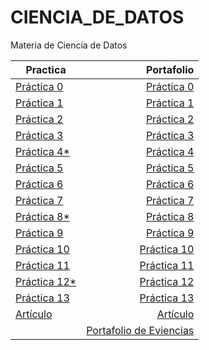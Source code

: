 # CIENCIA_DE_DATOS
Materia de Ciencia de Datos

| Practica | Portafolio |
|-----------------------------------------|-------------------------------------------------------:|
|[Práctica 0](https://nbviewer.jupyter.org/github/SamatarouKami/CIENCIA_DE_DATOS/blob/master/old/P0.ipynb)|[Práctica 0](https://nbviewer.jupyter.org/github/SamatarouKami/CIENCIA_DE_DATOS/blob/master/P00.ipynb)|
|[Práctica 1](https://nbviewer.jupyter.org/github/SamatarouKami/CIENCIA_DE_DATOS/blob/master/old/P1.ipynb)|[Práctica 1](https://nbviewer.jupyter.org/github/SamatarouKami/CIENCIA_DE_DATOS/blob/master/P01.ipynb)|
|[Práctica 2](https://nbviewer.jupyter.org/github/SamatarouKami/CIENCIA_DE_DATOS/blob/master/old/P2.ipynb)|[Práctica 2](https://nbviewer.jupyter.org/github/SamatarouKami/CIENCIA_DE_DATOS/blob/master/P02.ipynb)|
|[Práctica 3](https://nbviewer.jupyter.org/github/SamatarouKami/CIENCIA_DE_DATOS/blob/master/old/P3.ipynb)|[Práctica 3](https://nbviewer.jupyter.org/github/SamatarouKami/CIENCIA_DE_DATOS/blob/master/P03.ipynb)|
|[Práctica 4*](https://nbviewer.jupyter.org/github/SamatarouKami/CIENCIA_DE_DATOS/blob/master/old/P4.ipynb)|[Práctica 4](https://nbviewer.jupyter.org/github/SamatarouKami/CIENCIA_DE_DATOS/blob/master/P04.ipynb)|
|[Práctica 5](https://nbviewer.jupyter.org/github/SamatarouKami/CIENCIA_DE_DATOS/blob/master/old/P5.ipynb)|[Práctica 5](https://nbviewer.jupyter.org/github/SamatarouKami/CIENCIA_DE_DATOS/blob/master/P05.ipynb)|
|[Práctica 6](https://nbviewer.jupyter.org/github/SamatarouKami/CIENCIA_DE_DATOS/blob/master/old/P6.ipynb)|[Práctica 6](https://nbviewer.jupyter.org/github/SamatarouKami/CIENCIA_DE_DATOS/blob/master/P06.ipynb)|
|[Práctica 7](https://nbviewer.jupyter.org/github/SamatarouKami/CIENCIA_DE_DATOS/blob/master/old/P7.ipynb)|[Práctica 7](https://nbviewer.jupyter.org/github/SamatarouKami/CIENCIA_DE_DATOS/blob/master/P07.ipynb)|
|[Práctica 8*](https://nbviewer.jupyter.org/github/SamatarouKami/CIENCIA_DE_DATOS/blob/master/old/P8.ipynb)|[Práctica 8](https://nbviewer.jupyter.org/github/SamatarouKami/CIENCIA_DE_DATOS/blob/master/P08.ipynb)|
|[Práctica 9](https://nbviewer.jupyter.org/github/SamatarouKami/CIENCIA_DE_DATOS/blob/master/old/P9.ipynb)|[Práctica 9](https://nbviewer.jupyter.org/github/SamatarouKami/CIENCIA_DE_DATOS/blob/master/P09.ipynb)|
|[Práctica 10](https://nbviewer.jupyter.org/github/SamatarouKami/CIENCIA_DE_DATOS/blob/master/old/P10.ipynb)|[Práctica 10](https://nbviewer.jupyter.org/github/SamatarouKami/CIENCIA_DE_DATOS/blob/master/P10.ipynb)|
|[Práctica 11](https://nbviewer.jupyter.org/github/SamatarouKami/CIENCIA_DE_DATOS/blob/master/old/P11.ipynb)|[Práctica 11](https://nbviewer.jupyter.org/github/SamatarouKami/CIENCIA_DE_DATOS/blob/master/P11.ipynb)|
|[Práctica 12*](https://nbviewer.jupyter.org/github/SamatarouKami/CIENCIA_DE_DATOS/blob/master/old/P12.ipynb)|[Práctica 12](https://nbviewer.jupyter.org/github/SamatarouKami/CIENCIA_DE_DATOS/blob/master/P12.ipynb)|
|[Práctica 13](https://nbviewer.jupyter.org/github/SamatarouKami/CIENCIA_DE_DATOS/blob/master/old/P13.ipynb)|[Práctica 13](https://nbviewer.jupyter.org/github/SamatarouKami/CIENCIA_DE_DATOS/blob/master/P13.ipynb)|
|[Artículo](https://nbviewer.jupyter.org/github/SamatarouKami/CIENCIA_DE_DATOS/blob/master/old/LAA.pdf)|[Artículo](https://nbviewer.jupyter.org/github/SamatarouKami/CIENCIA_DE_DATOS/blob/master/Portafolio/P14.pdf)|
| |[Portafolio de Eviencias](https://nbviewer.jupyter.org/github/SamatarouKami/CIENCIA_DE_DATOS/blob/master/Portafolio/portafolio.pdf)|
